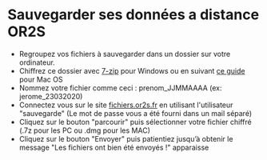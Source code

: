 
Sauvegarder ses données a distance OR2S
===============================


- Regroupez vos fichiers à sauvegarder dans un dossier sur votre ordinateur.
- Chiffrez ce dossier avec [7-zip](https://github.com/dsferruzza/tuto-chiffrement-7zip/blob/master/Chiffrer%20ses%20donn%C3%A9es%20avec%207-zip.md) pour Windows ou en suivant [ce guide](https://www.lci.fr/high-tech/video-l-astuce-geek-comment-proteger-un-dossier-crypte-chiffre-par-mot-de-passe-sur-mac-2134596.html) pour Mac OS
- Nommez votre fichier comme ceci : prenom_JJMMAAAA (ex: jerome_23032020)
- Connectez vous sur le site [fichiers.or2s.fr](https://fichiers.or2s.fr) en utilisant l'utilisateur "sauvegarde" (Le mot de passe vous a été fourni dans un mail séparé)
- Cliquez sur le bouton "parcourir" puis sélectionner votre fichier chiffré (.7z pour les PC ou .dmg pour les MAC)
- Cliquez sur le bouton "Envoyer" puis patientiez jusqu’à obtenir le message "Les fichiers ont bien été envoyés !" apparaisse
